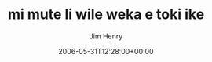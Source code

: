---
title: 'mi mute li wile weka e toki ike'
posts: 1
hash: 't509'
author: 'Jim Henry'
date: 2006-05-31T12:28:00+00:00
sources:
  - http://forums.tokipona.org/viewtopic.php%3Ft=509.html
---